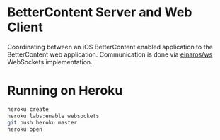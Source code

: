 # BetterContent Server and Web Client

Coordinating between an iOS BetterContent enabled application to the BetterContent web application. Communication is done via [einaros/ws](http://einaros.github.io/ws/) WebSockets implementation.

# Running on Heroku

``` bash
heroku create
heroku labs:enable websockets
git push heroku master
heroku open
```